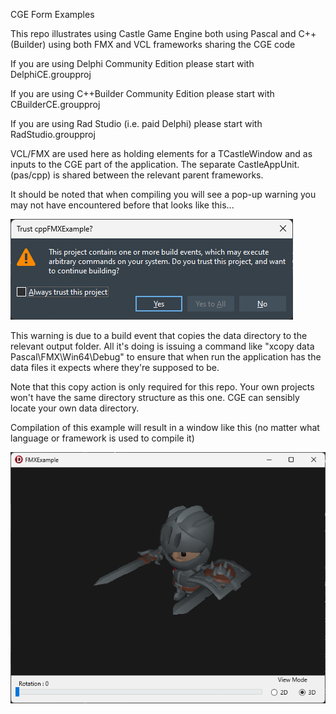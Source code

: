 CGE Form Examples

This repo illustrates using Castle Game Engine both using Pascal and C++(Builder) using both FMX and VCL frameworks sharing the CGE code

If you are using Delphi Community Edition please start with DelphiCE.groupproj

If you are using C++Builder Community Edition please start with CBuilderCE.groupproj

If you are using Rad Studio (i.e. paid Delphi) please start with RadStudio.groupproj

VCL/FMX are used here as holding elements for a TCastleWindow and as inputs to the CGE part of the application. The separate CastleAppUnit.(pas/cpp) is shared between the relevant parent frameworks.

It should be noted that when compiling you will see a pop-up warning you may not have encountered before that looks like this...

![Untitled](git-img/Warning.png)

This warning is due to a build event that copies the data directory to the relevant output folder. All it's doing is issuing a command like "xcopy data Pascal\FMX\Win64\Debug" to ensure that when run the application has the data files it expects where they're supposed to be.

Note that this copy action is only required for this repo. Your own projects won't have the same directory structure as this one. CGE can sensibly locate your own data directory.

Compilation of this example will result in a window like this (no matter what language or framework is used to compile it)

![](git-img/App.png)

